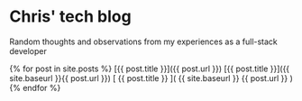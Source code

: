 # Chris' tech blog

Random thoughts and observations from my experiences as a full-stack developer


{% for post in site.posts %}
	[{{ post.title }}]({{ post.url }})
	[{{ post.title }}]({{ site.baseurl }}{{ post.url }})
	[ {{ post.title }} ]( {{ site.baseurl }} {{ post.url }} )
{% endfor %}